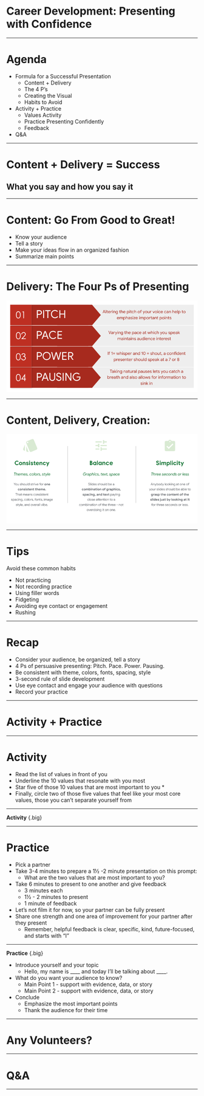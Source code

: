# Career Development: Presenting with Confidence

<!--
Today we’re talking about everyone’s favorite topic: public speaking. That was my attempt at a joke. I'm sure some of you enjoy public speaking and maybe others avoid it like the plague. 

Presenting with confidence is a critical skill, though. Your career will hopefully provide opportunities to give presentations to your team, at professional conferences, and/or in academic settings. Being an effective presenter gives you credibility and visibility across all of those environments. Furthermore, hard work can be overlooked or under-appreciated if presenters don’t convey their ideas and work products in clear, understandable, and compelling ways.

*Share any anecdote or personal story about why presenting with confidence is such an important skill.*

But being a strong presenter takes time to learn and practice. So I hope no matter where you are in your experience with presenting with confidence, you can take a few tips and some extra experience from today’s session.
-->

---

# Agenda

* Formula for a Successful Presentation
  * Content + Delivery
  * The 4 P’s
  * Creating the Visual
  * Habits to Avoid
* Activity + Practice
  * Values Activity
  * Practice Presenting Confidently
  * Feedback
* Q&A

<!--
We’ll start by going over what makes a successful presentation: content, delivery, creating helpful visuals, and avoiding certain presentation pitfalls. Then we’ll do a brief activity and practice presenting with confidence. We’ll close with feedback and Q&A.
-->

---

# Content + Delivery = Success

## What you say and how you say it

<!--
The two main components of giving a presentation are the content (what you say) and the delivery (how you say it).
-->

---

# Content: Go From Good to Great!

* Know your audience
* Tell a story
* Make your ideas flow in an organized fashion
* Summarize main points

<!--
First let's discuss content, which is everything you say, display, or show in your presentation. 

No matter what information you’re sharing, it’s important you tailor it to your audience. If the information you’re presenting to a non-technical or mixed audience is too technical or not well-explained, your audience is likely to tune out. Increase the likelihood that your presentation will be engaging and well-received by tailoring your slide design, verbiage, and content to them.

Second, using examples is a great way to tell a story that keeps your audience engaged. People remember how stories illuminated a particular point better than they will if just the point is presented.

Third, try to maintain a logical progression of ideas, keeping in mind the main purpose of the presentation. When possible, provide an agenda. With long presentations, it’s a good idea to benchmark your progress or potentially create different sections so the audience knows where you are in the presentation. 

Finally, it’s important to summarize the main points of your presentation at the end of any presentation and throughout different sections if the presentation is 30 or more minutes.
-->

---

# Delivery: The Four Ps of Presenting 

![](res/presentconfidence02.png)

<!--
Next up is delivery, or, how you get the content across to your audience.

Pitch or ‘musicality’ has to do with the note with which we pitch a word or phrase. Steering away from a monotone and varying your pitch when appropriate grabs attention and emphasizes what you want to express. It also helps convey the urgency or novelty of what you’re saying. 

Pace is the speed at which you talk. Pace can also be helpful to drive emphasis. For instance, when you want to highlight an important point, slow down and speak distinctly.

Next is power. Regardless of whether you speak quietly or loudly in day-to-day conversation, being able to project your voice while presenting is a clear sign of confidence. It is impossible to ‘whisper’ and still be heard.

Pausing allows you time to think, and it can be effectively used to create anticipation. Sometimes silence can get people’s attention more than speaking. It also allows sufficient time for an audience to fully absorb your message.

Which of these is something you think your presentation skills should improve on? Or what do you feel like you do well?
-->

---

# Content, Delivery, Creation:

![](res/presentconfidence03.png)

<!--
Now that we’ve covered what makes up a strong presentation, let’s go over some suggestions for how to achieve it. These are some general rules of thumb when making any presentation.

It’s important that your slides, tone, and overall presentation are consistent.

A presentation should be a simple representation of pieces of information. It only acts as a visual aid to the broader story, project, or conversation. Therefore, the key points in this deck would be explained verbally in a presentation rather than all piled onto a slide.

For all slides, apply the 3-second rule. People should be able to glean the point you're trying to convey on a slide within three seconds or less.
-->

---

# Tips

Avoid these common habits
* Not practicing
* Not recording practice
* Using filler words
* Fidgeting
* Avoiding eye contact or engagement
* Rushing

<!--
These are common presentation quirks that usually stem from nervousness or lack of preparedness. It’s important to be aware and try to avoid them, as they can detract from the impact of your presentation.

First, know your content, and do not read directly from the slides. Even if you feel you know your content well, practicing is essential. You may pick up on a slide or order that needs revising.

Record yourself when you practice so you can see what the audience will see. Look for ways to improve. Were there any awkward transitions? Did something not make sense?

Avoid using comfort/filler words like “um, like, y’know.” This is often subconscious. We don’t always realize when or how often we use fillers, which is another great reason to record yourself practicing.

Fidgeting, like touching your hair, fiddling with your clothes, etc., is very distracting for the audience. Some people roll up a piece of paper or pull on their work badge. Work on it if you know you have something like that.

A key part of presenting with confidence is engaging with your audience. You don’t want to exclude them from the presentation by avoiding eye contact or looking at the floor. Rotate who you make eye contact with to help keep people engaged. Ask them questions, and engage them in what you’re doing.

Don’t speed through your presentation. Your audience wants to hear what you have to say, and it is more inclusive of different kinds of learners and people with varying levels of English language acquisition to speak clearly and not too fast.

Which of these do you fall victim to? 
-->

---

# Recap

* Consider your audience, be organized, tell a story
* 4 Ps of persuasive presenting: Pitch. Pace. Power. Pausing.
* Be consistent with theme, colors, fonts, spacing, style
* 3-second rule of slide development
* Use eye contact and engage your audience with questions
* Record your practice 

<!--
Take a moment to read over some main points thus far. Also, here’s me putting to use the suggestion to recap for the audience!

What questions or comments do you have about the content we’ve covered so far? 
-->

---

# Activity + Practice 

<!--
Let’s do a brief activity and then put these presentation suggestions into practice!

[Pass out list of values handout.]
-->

---

# Activity 

* Read the list of values in front of you
* Underline the 10 values that resonate with you most
* Star five of those 10 values that are most important to you *
* Finally, circle two of those five values that feel like your most core values, those you can’t separate yourself from 

---

**Activity** {.big}

<!--

*Ensure students have the values handout.*

Take a moment to read over the list of values in front of you. When you’re done, underline the 10 values that resonate with you most.

Looking at this list of 10, star the five values that are most important to you.

Now, this part might be the most difficult, but the final task here is to circle two of those five values that are your core values. You may find that some of the other values that resonate with you fall under those two. Think of these values as the ones you hold yourself to in your everyday behavior and future planning, the values you aspire to embody -- maybe so much so that you do so unconsciously. 

*Allow students one minute to find those two values.*

Why two values, you may ask? Researcher, public speaker, social worker, and famous author Brene Brown writes extensively about the importance of determining your two core values. If we have too many, they lose meaning and we aren’t able to hold ourselves to them. The two values that feel inextricably intertwined with who you are as a person are those two values.

*Facilitator should feel free to share their own two values here.*

Does anyone want to share what 1 or 2 of their values are? 
-->

---

# Practice 

* Pick a partner
* Take 3-4 minutes to prepare a 1½ -2 minute presentation on this prompt:
  * What are the two values that are most important to you?
* Take 6 minutes to present to one another and give feedback
  * 3 minutes each 
  * 1½ - 2 minutes to present
  * 1 minute of feedback
* Let’s not film it for now, so your partner can be fully present
* Share one strength and one area of improvement for your partner after they present
    * Remember, helpful feedback is clear, specific, kind, future-focused, and starts with “I”

<!--
Now, we’re going to share these values in a brief presentation to a partner. (We’ll also revisit these values in our next career development session, so don’t forget what you chose!)

*Ask a student to read the instructions aloud.*

Questions before we get started? 
-->

---

**Practice** {.big}

* Introduce yourself and your topic
  * Hello, my name is ____ and today I’ll be talking about ____.
* What do you want your audience to know?
  * Main Point 1 - support with evidence, data, or story
  * Main Point 2 - support with evidence, data, or story
* Conclude
  * Emphasize the most important points
  * Thank the audience for their time
 
 <!--
Here’s one way you can structure your presentation, but feel free to be creative. Note that this isn’t a likely a place for data, but I wanted to include it as a method of supporting a main point.

*If desired, the facilitator can share an example presentation before releasing students.*

*Flip back to previous slide so those instructions are displayed for students as they work. Give students 10 minutes total for this entire exercise, letting them know when they should transition from preparing the presentations to giving them and switching between partners.*
-->

---

# Any Volunteers?

<!--

*After students have presented to their partners and given and received feedback, ask if anyone would like to present to the class. Thank students who volunteer. Move on to closing if no one volunteers or if running short on time.*

What was this experience like for you? Which of the best practices we went over were difficult to apply? What did you or your partner do particularly well? What would you work to improve if you gave this presentation again?
-->

---

# Q&A

<!--
Thank you all so much for engaging in this session and sharing about yourselves in these presentations. 

As I mentioned in the beginning of this presentation, becoming a presenter takes time and involves significant, frequent practice. I hope you’ve taken something from today’s session that you can apply to your project presentations and other presentations you give in the future. What remaining questions do you have?
-->

---
